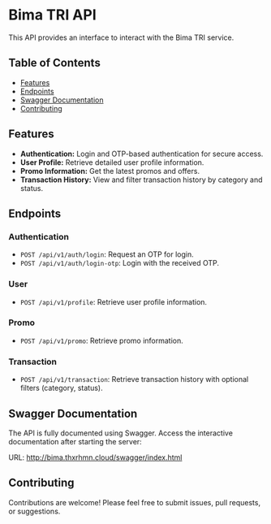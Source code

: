 # Bima TRI API

This API provides an interface to interact with the Bima TRI service.

## Table of Contents

- [Features](#features)
- [Endpoints](#endpoints)
- [Swagger Documentation](#swagger-documentation)
- [Contributing](#contributing)

## Features

- **Authentication:** Login and OTP-based authentication for secure access.
- **User Profile:** Retrieve detailed user profile information.
- **Promo Information:** Get the latest promos and offers.
- **Transaction History:** View and filter transaction history by category and status.

## Endpoints

### Authentication
- `POST /api/v1/auth/login`: Request an OTP for login.
- `POST /api/v1/auth/login-otp`: Login with the received OTP.

### User
- `POST /api/v1/profile`: Retrieve user profile information.

### Promo
- `POST /api/v1/promo`: Retrieve promo information.

### Transaction
- `POST /api/v1/transaction`: Retrieve transaction history with optional filters (category, status).

## Swagger Documentation
The API is fully documented using Swagger.  Access the interactive documentation after starting the server:

URL: http://bima.thxrhmn.cloud/swagger/index.html

## Contributing
Contributions are welcome! Please feel free to submit issues, pull requests, or suggestions.